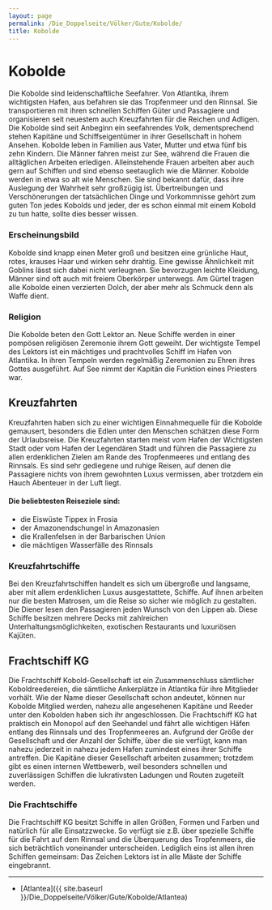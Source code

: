 ```yaml
---
layout: page
permalink: /Die_Doppelseite/Völker/Gute/Kobolde/
title: Kobolde
---
```


# Kobolde

Die Kobolde sind leidenschaftliche Seefahrer. Von Atlantika, ihrem wichtigsten Hafen, aus befahren sie das Tropfenmeer und den Rinnsal. Sie transportieren mit ihren schnellen Schiffen Güter und Passagiere und organisieren seit neuestem auch Kreuzfahrten für die Reichen und Adligen. Die Kobolde sind seit Anbeginn ein seefahrendes Volk, dementsprechend stehen Kapitäne und Schiffseigentümer in ihrer Gesellschaft in hohem Ansehen. Kobolde leben in Familien aus Vater, Mutter und etwa fünf bis zehn Kindern. Die Männer fahren meist zur See, während die Frauen die alltäglichen Arbeiten erledigen. Alleinstehende Frauen arbeiten aber auch gern auf Schiffen und sind ebenso seetauglich wie die Männer. Kobolde werden in etwa so alt wie Menschen. Sie sind bekannt dafür, dass ihre Auslegung der Wahrheit sehr großzügig ist. Übertreibungen und Verschönerungen der tatsächlichen Dinge und Vorkommnisse gehört zum guten Ton jedes Kobolds und jeder, der es schon einmal mit einem Kobold zu tun hatte, sollte dies besser wissen.

### Erscheinungsbild

Kobolde sind knapp einen Meter groß und besitzen eine grünliche Haut, rotes, krauses Haar und wirken sehr drahtig. Eine gewisse Ähnlichkeit mit Goblins lässt sich dabei nicht verleugnen. Sie bevorzugen leichte Kleidung, Männer sind oft auch mit freiem Oberkörper unterwegs. Am Gürtel tragen alle Kobolde einen verzierten Dolch, der aber mehr als Schmuck denn als Waffe dient.

### Religion

Die Kobolde beten den Gott Lektor an. Neue Schiffe werden in einer pompösen religiösen Zeremonie ihrem Gott geweiht. Der wichtigste Tempel des Lektors ist ein mächtiges und prachtvolles Schiff im Hafen von Atlantika. In ihren Tempeln werden regelmäßig Zeremonien zu Ehren ihres Gottes ausgeführt. Auf See nimmt der Kapitän die Funktion eines Priesters war.

## Kreuzfahrten

Kreuzfahrten haben sich zu einer wichtigen Einnahmequelle für die Kobolde gemausert, besonders die Edlen unter den Menschen schätzen diese Form der Urlaubsreise. Die Kreuzfahrten starten meist vom Hafen der Wichtigsten Stadt oder vom Hafen der Legendären Stadt und führen die Passagiere zu allen erdenklichen Zielen am Rande des Tropfenmeeres und entlang des Rinnsals. Es sind sehr gediegene und ruhige Reisen, auf denen die Passagiere nichts von ihrem gewohnten Luxus vermissen, aber trotzdem ein Hauch Abenteuer in der Luft liegt. 

#### Die beliebtesten Reiseziele sind:

- die Eiswüste Tippex in Frosia
- der Amazonendschungel in Amazonasien
- die Krallenfelsen in der Barbarischen Union
- die mächtigen Wasserfälle des Rinnsals

### Kreuzfahrtschiffe

Bei den Kreuzfahrtschiffen handelt es sich um übergroße und langsame, aber mit allem erdenklichen Luxus ausgestattete, Schiffe. Auf ihnen arbeiten nur die besten Matrosen, um die Reise so sicher wie möglich zu gestalten. Die Diener lesen den Passagieren jeden Wunsch von den Lippen ab. Diese Schiffe besitzen mehrere Decks mit zahlreichen Unterhaltungsmöglichkeiten, exotischen Restaurants und luxuriösen Kajüten.

## Frachtschiff KG

Die Frachtschiff Kobold-Gesellschaft ist ein Zusammenschluss sämtlicher Koboldreedereien, die sämtliche Ankerplätze in Atlantika für ihre Mitglieder vorhält. Wie der Name dieser Gesellschaft schon andeutet, können nur Kobolde Mitglied werden, nahezu alle angesehenen Kapitäne und Reeder unter den Kobolden haben sich ihr angeschlossen. Die Frachtschiff KG hat praktisch ein Monopol auf den Seehandel und fährt alle wichtigen Häfen entlang des Rinnsals und des Tropfenmeeres an. Aufgrund der Größe der Gesellschaft und der Anzahl der Schiffe, über die sie verfügt, kann man nahezu jederzeit in nahezu jedem Hafen zumindest eines ihrer Schiffe antreffen. Die Kapitäne dieser Gesellschaft arbeiten zusammen; trotzdem gibt es einen internen Wettbewerb, weil besonders schnellen und zuverlässigen Schiffen die lukrativsten Ladungen und Routen zugeteilt werden.

### Die Frachtschiffe

Die Frachtschiff KG besitzt Schiffe in allen Größen, Formen und Farben und natürlich für alle Einsatzzwecke. So verfügt sie z.B. über spezielle Schiffe für die Fahrt auf dem Rinnsal und die Überquerung des Tropfenmeers, die sich beträchtlich voneinander unterscheiden. Lediglich eins ist allen ihren Schiffen gemeinsam: Das Zeichen Lektors ist in alle Mäste der Schiffe eingebrannt. 


***
- [Atlantea]({{ site.baseurl }}/Die_Doppelseite/Völker/Gute/Kobolde/Atlantea)

